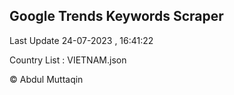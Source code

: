 

## Google Trends Keywords Scraper 
 
Last Update 24-07-2023 , 16:41:22

Country List :
VIETNAM.json



© Abdul Muttaqin 
